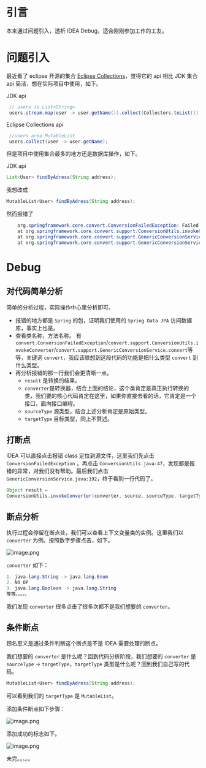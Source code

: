 # 引言
本来通过问题引入，透析 IDEA Debug，适合刚刚参加工作的工友。

# 问题引入
最近看了 eclipse 开源的集合 [Eclipse Collections](https://github.com/eclipse/eclipse-collections)，觉得它的 api 相比 JDK 集合 api 简洁，想在实际项目中使用，如下。

JDK api


```java
 // users is List<String> 
 users.stream.map(user -> user.getName()).collect(Collectors.toList());
```

Eclipse Collections api

```java 
 //users area MutableList
 users.collect(user -> user.getName);
```
但是项目中使用集合最多的地方还是数据库操作，如下。

JDK api

```java
List<User> findByAdress(String address);
```
我想改成

```java
MutableList<User> findByAdress(String address);
```
然而报错了

```java
    org.springframework.core.convert.ConversionFailedException: Failed to convert from type [java.util.ArrayList<?>] to type [org.eclipse.collections.api.list.MutableList<?>] for value '[]'; nested exception is java.lang.IllegalArgumentException: Unsupported Collection interface: org.eclipse.collections.api.list.MutableList
	at org.springframework.core.convert.support.ConversionUtils.invokeConverter(ConversionUtils.java:47)
	at org.springframework.core.convert.support.GenericConversionService.convert(GenericConversionService.java:192)
	at org.springframework.core.convert.support.GenericConversionService.convert(GenericConversionService.java:175)
```

# Debug

## 对代码简单分析

简单的分析过程，实际操作中心里分析即可。

- 报错的地方都是 `Spring` 的包，证明我们使用的 `Spring Data JPA` 访问数据库，事实上也是。
- 查看类名称，方法名称。 有 `convert.ConversionFailedException`/`convert.support.ConversionUtils.invokeConverter`/`convert.support.GenericConversionService.convert`等等，关键词 `convert`，我应该联想到这段代码的功能是把什么类型 `convert` 到什么类型。
- 再分析报错的那一行我们会更清晰一点。
    - `result` 是转换的结果。
    - `converter`是转换器，结合上面的结论，这个类肯定是真正执行转换的类，我们要的核心代码肯定在这里，如果你直接去看的话，它肯定是一个接口，面向接口编程。
    - `sourceType` 源类型，结合上述分析肯定是原始类型。
    - `targetType` 目标类型，同上不赘述。


## 打断点

IDEA 可以直接点击报错 class 定位到源文件，这里我们先点击 `ConversionFailedException` ，再点击 `ConversionUtils.java:47`，发现都是报错的异常，对我们没有帮助。最后我们点击 `GenericConversionService.java:192`，终于看到一行代码了。

```java
Object result = 
ConversionUtils.invokeConverter(converter, source, sourceType, targetType);
```
## 断点分析

执行过程会停留在断点处，我们可以查看上下文变量类的实例。这里我们以 `converter` 为例。按照数字步骤点击，如下。

![image.png](https://p6-juejin.byteimg.com/tos-cn-i-k3u1fbpfcp/43d89ab63cf24194a5fe5ebe573261b9~tplv-k3u1fbpfcp-watermark.image?)

`converter` 如下：

```java
1. java.lang.String -> java.lang.Enum
2. NO_OP
3. java.lang.Boolean -> java.lang.String
等等。。。。。
```
我们发现 `converter` 很多点击了很多次都不是我们想要的 `converter`。

## 条件断点

顾名思义是通过条件判断这个断点是不是 IDEA 需要处理的断点。

我们想要的 `converter` 是什么呢？回到代码分析阶段，我们想要的 `converter` 是 `sourceType` &rarr; `targetType`，`targetType` 类型是什么呢？回到我们自己写的代码。

```java
MutableList<User> findByAdress(String address);
```
可以看到我们的 `targetType` 是 `MutableList`。

添加条件断点如下步骤：

![image.png](https://p6-juejin.byteimg.com/tos-cn-i-k3u1fbpfcp/d61e5e61e5a046859f1353235fb994dc~tplv-k3u1fbpfcp-watermark.image?)

添加成功的标志如下。

![image.png](https://p1-juejin.byteimg.com/tos-cn-i-k3u1fbpfcp/4759d23d217a47b29e2fbe8ab7acb656~tplv-k3u1fbpfcp-watermark.image?)

未完。。。。。


